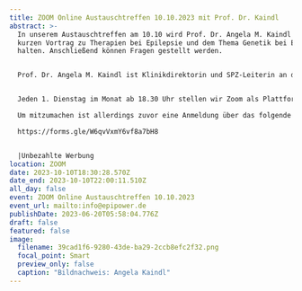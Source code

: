 ```yaml
---
title: ZOOM Online Austauschtreffen 10.10.2023 mit Prof. Dr. Kaindl
abstract: >-
  In unserem Austauschtreffen am 10.10 wird Prof. Dr. Angela M. Kaindl einen
  kurzen Vortrag zu Therapien bei Epilepsie und dem Thema Genetik bei Epilepsie
  halten. Anschließend können Fragen gestellt werden.


  Prof. Dr. Angela M. Kaindl ist Klinikdirektorin und SPZ-Leiterin an der Charité - Universitätsmedizin Berlin. 


  Jeden 1. Dienstag im Monat ab 18.30 Uhr stellen wir Zoom als Plattform zum gemeinsamen Austausch zur Verfügung. Epilepsiebetroffene aller Altersgruppen sind dazu eingeladen. In der Regel gibt es einen Impulsvortrag zu einem zu ausgewählten Thema der Epilepsie, bspw. über neue Möglichkeiten der Behandlung oder Fortschritte in der Diagnostik. Im Anschluss wechseln die Teilnehmer in themenspezifische Breakoutsessions, um über alle verschiedenen Themen rund um Epilepsie, aber auch Privates zu diskutieren. Wir haben eine sehr lockere Atmosphäre und jeder kann kommen und gehen, wie und wann er Lust hat. 

  Um mitzumachen ist allerdings zuvor eine Anmeldung über das folgende Formular notwendig:

  https://forms.gle/W6qvVxmY6vf8a7bH8 


  |Unbezahlte Werbung
location: ZOOM
date: 2023-10-10T18:30:28.570Z
date_end: 2023-10-10T22:00:11.510Z
all_day: false
event: ZOOM Online Austauschtreffen 10.10.2023
event_url: mailto:info@epipower.de
publishDate: 2023-06-20T05:58:04.776Z
draft: false
featured: false
image:
  filename: 39cad1f6-9280-43de-ba29-2ccb8efc2f32.png
  focal_point: Smart
  preview_only: false
  caption: "Bildnachweis: Angela Kaindl"
---
```

